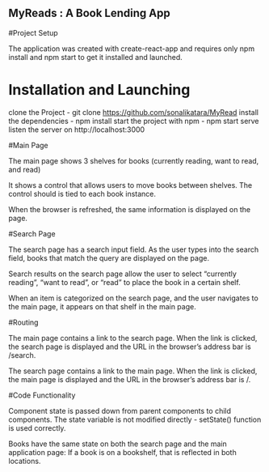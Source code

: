 ## MyReads : A Book Lending App

#Project Setup

The application was created with create-react-app and requires only npm install and npm start to get it installed and launched.

# Installation and Launching
clone the Project - git clone https://github.com/sonalikatara/MyRead
install the dependencies - npm install
start the project with npm - npm start serve
listen the server on http://localhost:3000

#Main Page

The main page shows 3 shelves for books (currently reading, want to read, and read)

It shows a control that allows users to move books between shelves. The control should is tied to each book instance.

When the browser is refreshed, the same information is displayed on the page.

#Search Page

The search page has a search input field. As the user types into the search field, books that match the query are displayed on the page.

Search results on the search page allow the user to select “currently reading”, “want to read”, or “read” to place the book in a certain shelf.

When an item is categorized on the search page, and the user navigates to the main page, it appears on that shelf in the main page.

#Routing

The main page contains a link to the search page. When the link is clicked, the search page is displayed and the URL in the browser’s address bar is /search.

The search page contains a link to the main page. When the link is clicked, the main page is displayed and the URL in the browser’s address bar is /.

#Code Functionality

Component state is passed down from parent components to child components. The state variable is not modified directly - setState() function is used correctly.

Books have the same state on both the search page and the main application page: If a book is on a bookshelf, that is reflected in both locations.



